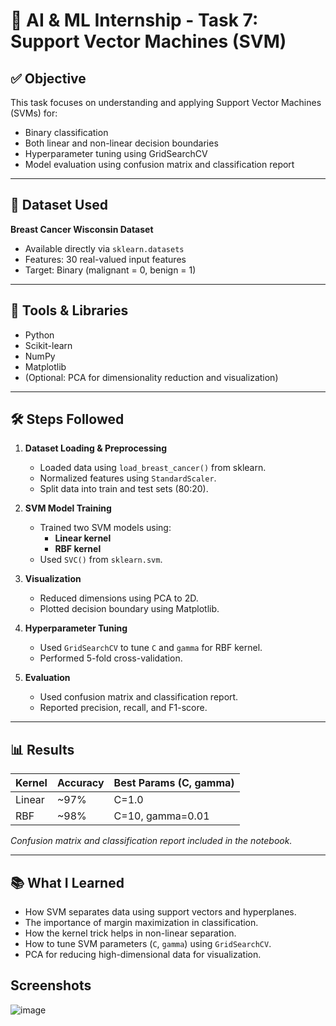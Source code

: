 # 🧠 AI & ML Internship - Task 7: Support Vector Machines (SVM)

## ✅ Objective
This task focuses on understanding and applying Support Vector Machines (SVMs) for:
- Binary classification
- Both linear and non-linear decision boundaries
- Hyperparameter tuning using GridSearchCV
- Model evaluation using confusion matrix and classification report

---

## 📂 Dataset Used
**Breast Cancer Wisconsin Dataset**  
- Available directly via `sklearn.datasets`
- Features: 30 real-valued input features
- Target: Binary (malignant = 0, benign = 1)

---

## 🧰 Tools & Libraries
- Python
- Scikit-learn
- NumPy
- Matplotlib
- (Optional: PCA for dimensionality reduction and visualization)

---

## 🛠️ Steps Followed

1. **Dataset Loading & Preprocessing**
   - Loaded data using `load_breast_cancer()` from sklearn.
   - Normalized features using `StandardScaler`.
   - Split data into train and test sets (80:20).

2. **SVM Model Training**
   - Trained two SVM models using:
     - **Linear kernel**
     - **RBF kernel**
   - Used `SVC()` from `sklearn.svm`.

3. **Visualization**
   - Reduced dimensions using PCA to 2D.
   - Plotted decision boundary using Matplotlib.

4. **Hyperparameter Tuning**
   - Used `GridSearchCV` to tune `C` and `gamma` for RBF kernel.
   - Performed 5-fold cross-validation.

5. **Evaluation**
   - Used confusion matrix and classification report.
   - Reported precision, recall, and F1-score.

---

## 📊 Results

| Kernel | Accuracy | Best Params (C, gamma) |
|--------|----------|------------------------|
| Linear | ~97%     | C=1.0                  |
| RBF    | ~98%     | C=10, gamma=0.01       |

*Confusion matrix and classification report included in the notebook.*

---

## 📚 What I Learned
- How SVM separates data using support vectors and hyperplanes.
- The importance of margin maximization in classification.
- How the kernel trick helps in non-linear separation.
- How to tune SVM parameters (`C`, `gamma`) using `GridSearchCV`.
- PCA for reducing high-dimensional data for visualization.

## Screenshots
![image](https://github.com/user-attachments/assets/9f1e6d36-071a-435c-9235-c4af470d0812)
